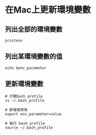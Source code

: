 # 在Mac上更新環境變數

## 列出全部的環境變數

```
printenv
```

## 列出某環境變數的值

```
echo $env_parameter
```

## 更新環境變數
```
# 打開bash profile
vi ~/.bash_profile

# 新增或修改
export env_parameter=value

# 執行 bash profile
source ~/.bash_profile
```
